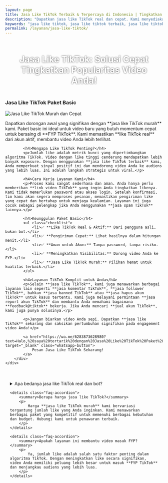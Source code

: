 ```yaml
---
layout: page
title: Jasa Like TikTok Terbaik & Terpercaya di Indonesia | Tingkatkan Interaksi Video
description: "Dapatkan jasa like TikTok real dan cepat. Kami menyediakan jasa like TikTok murah, jasa like TikTok organik, dan layanan peningkat interaksi untuk bantu video Anda masuk FYP TikTok. Jaminan aman & terpercaya."
keywords: "jasa like tiktok, jasa like tiktok terbaik, jasa like tiktok murah, jasa like tiktok real, jasa like tiktok organik, jasa like tiktok cepat, jasa like tiktok aman, beli like tiktok, cara beli like tiktok, jasa penambah like tiktok, jasa boost like tiktok, fyp tiktok, jasa spam tiktok, jasa akun tiktok, jasa banned tiktok, jasa report akun tiktok, jasa hapus akun tiktok, jual akun tiktok, report tiktok user, feedback@tiktok"
permalink: /layanan/jasa-like-tiktok/
---
```


<script type="application/ld+json">
{
  "@context": "https://schema.org",
  "@type": "FAQPage",
  "mainEntity": [
    {
      "@type": "Question",
      "name": "Apa itu jasa like TikTok?",
      "acceptedAnswer": {
        "@type": "Answer",
        "text": "Jasa like TikTok adalah layanan untuk menambahkan jumlah like pada video TikTok Anda secara aman dan cepat, meningkatkan popularitas dan jangkauan konten Anda."
      }
    },
    {
      "@type": "Question",
      "name": "Apakah like berasal dari akun asli?",
      "acceptedAnswer": {
        "@type": "Answer",
        "text": "Ya, kami berfokus pada penyediaan like dari akun-akun real dan aktif untuk memastikan interaksi yang berkualitas dan terlihat organik."
      }
    },
    {
      "@type": "Question",
      "name": "Apakah perlu password akun TikTok saya?",
      "acceptedAnswer": {
        "@type": "Answer",
        "text": "Tidak. Kami tidak memerlukan password akun TikTok Anda. Anda hanya perlu memberikan link video yang ingin ditambah likenya."
      }
    },
    {
      "@type": "Question",
      "name": "Apa manfaat beli like TikTok?",
      "acceptedAnswer": {
        "@type": "Answer",
        "text": "Membeli like dapat meningkatkan metrik interaksi video Anda, memperbesar peluang video masuk FYP TikTok, dan membangun kredibilitas serta daya tarik konten Anda di mata audiens baru."
      }
    },
    {
      "@type": "Question",
      "name": "Berapa lama proses pengiriman like?",
      "acceptedAnswer": {
        "@type": "Answer",
        "text": "Proses pengiriman like biasanya dimulai dalam hitungan menit hingga beberapa jam setelah pesanan dikonfirmasi, tergantung pada jumlah like yang dipesan."
      }
    },
    {
      "@type": "Question",
      "name": "Apakah layanan ini aman untuk akun saya?",
      "acceptedAnswer": {
        "@type": "Answer",
        "text": "Layanan kami dirancang untuk aman dan sesuai dengan kebijakan TikTok. Kami tidak menggunakan bot dan menjaga proses seorganik mungkin."
      }
    },
    {
      "@type": "Question",
      "name": "Bagaimana cara memesan jasa like TikTok?",
      "acceptedAnswer": {
        "@type": "Answer",
        "text": "Cukup klik tombol 'Pesan Sekarang' di halaman ini, lalu kirimkan link video TikTok Anda melalui WhatsApp. Tim kami akan memandu Anda lebih lanjut."
      }
    }
  ]
}
</script>

<h1 style="text-align: center; color: #fff; text-shadow: 0 0 4px rgba(0,0,0,0.7); padding: 20px 15px;">
    Jasa Like TikTok: Solusi Cepat Tingkatkan Popularitas Video Anda!
</h1>

<div class="jasa-komentar-tiktok-container">
    <div class="service-card" id="jasa-like-tiktok-card" onclick="toggleService(this)">
        <h3>Jasa Like TikTok Paket Basic</h3>
        <img src="{{ '/assets/images/tiktok-likes-basic.jpg' | relative_url }}" alt="Jasa Like TikTok Murah dan Cepat" />
        <div class="service-description">
            <p>Dapatkan dorongan awal yang signifikan dengan **jasa like TikTok murah** kami. Paket basic ini ideal untuk video baru yang butuh momentum cepat untuk bersaing di **FYP TikTok**. Kami memastikan **like TikTok real** dari akun aktif, membantu video Anda lebih terlihat.</p>
            
            <h4>Mengapa Like TikTok Penting?</h4>
            <p>Jumlah like adalah metrik kunci yang dipertimbangkan algoritma TikTok. Video dengan like tinggi cenderung mendapatkan lebih banyak exposure. Dengan menggunakan **jasa like TikTok terbaik** kami, Anda memperkuat sinyal positif ini dan mendorong video Anda ke audiens yang lebih luas. Ini adalah langkah strategis untuk viral.</p>
            
            <h4>Cara Kerja Layanan Kami</h4>
            <p>Proses kami sangat sederhana dan aman. Anda hanya perlu memberikan **link video TikTok** yang ingin Anda tingkatkan likenya. Kami tidak memerlukan password atau akses login. Setelah konfirmasi, tim kami akan segera memproses pesanan, memastikan pengiriman like yang cepat dan bertahap untuk menjaga kealamian. Layanan ini juga cocok sebagai pelengkap jika Anda menggunakan **jasa spam TikTok** lainnya.</p>
            
            <h4>Keunggulan Paket Basic</h4>
            <ul class="checklist">
                <li>✅ **Like TikTok Real & Aktif:** Dari pengguna asli, bukan bot.</li>
                <li>✅ **Pengiriman Cepat:** Lihat hasilnya dalam hitungan menit.</li>
                <li>✅ **Aman untuk Akun:** Tanpa password, tanpa risiko.</li>
                <li>✅ **Meningkatkan Visibilitas:** Dorong video Anda ke FYP.</li>
                <li>✅ **Jasa Like TikTok Murah:** Pilihan hemat untuk kualitas terbaik.</li>
            </ul>
            
            <h4>Layanan TikTok Komplit untuk Anda</h4>
            <p>Selain **jasa like TikTok**, kami juga menawarkan berbagai layanan lain seperti **jasa komentar TikTok**, **jasa follower TikTok**, bahkan **jasa banned TikTok** atau **jasa hapus akun TikTok** untuk kasus tertentu. Kami juga melayani permintaan **jasa report akun TikTok** dan membantu Anda memahami bagaimana **feedback@tiktok** bekerja. Jika Anda mencari **jual akun TikTok**, kami juga punya solusinya.</p>
            
            <p>Jangan biarkan video Anda sepi. Dapatkan **jasa like TikTok** sekarang dan saksikan pertumbuhan signifikan pada engagement video Anda!</p>

            <a href="https://wa.me/6283873628980?text=Halo,%20saya%20tertarik%20dengan%20Jasa%20Like%20TikTok%20Paket%20Basic.%20Bisa%20info%20lebih%20lanjut?" target="_blank" class="whatsapp-button">
                Pesan Jasa Like TikTok Sekarang!
            </a>
        </div>
    </div>
</div>

<div style="max-width: 800px; margin: 50px auto; padding: 0 15px;">
    <details class="faq-accordion">
        <summary>Apa bedanya jasa like TikTok real dan bot?</summary>
        <p>
            **Jasa like TikTok real** menggunakan akun asli dan aktif, yang memberikan interaksi organik dan lebih aman untuk akun Anda. Sementara like bot berasal dari akun palsu yang bisa berisiko banned. Kami hanya menyediakan like real.
        </p>
    </details>

    <details class="faq-accordion">
        <summary>Berapa harga jasa like TikTok?</summary>
        <p>
            Harga **jasa like TikTok murah** kami bervariasi tergantung jumlah like yang Anda inginkan. Kami menawarkan berbagai paket yang kompetitif untuk memenuhi berbagai kebutuhan dan budget. Hubungi kami untuk penawaran terbaik.
        </p>
    </details>

    <details class="faq-accordion">
        <summary>Apakah layanan ini membantu video masuk FYP?</summary>
        <p>
            Ya, jumlah like adalah salah satu faktor penting dalam algoritma TikTok. Dengan meningkatkan like secara signifikan, video Anda memiliki peluang lebih besar untuk masuk **FYP TikTok** dan menjangkau audiens yang lebih luas.
        </p>
    </details>
</div>
